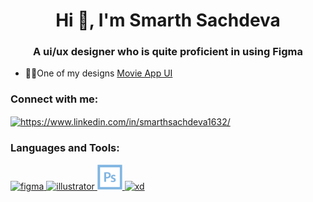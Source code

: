 <h1 align="center">Hi 👋, I'm Smarth Sachdeva</h1>
<h3 align="center">A ui/ux designer who is quite proficient in using Figma</h3>

- 👨‍💻One of my designs [Movie App UI](https://www.figma.com/file/PAAas6mUOXFqHyFeQi85iS/TASK-1?node-id=0%3A1)

<h3 align="left">Connect with me:</h3>
<p align="left">
<a href="https://linkedin.com/in/https://www.linkedin.com/in/smarthsachdeva1632/" target="blank"><img align="center" src="https://raw.githubusercontent.com/rahuldkjain/github-profile-readme-generator/master/src/images/icons/Social/linked-in-alt.svg" alt="https://www.linkedin.com/in/smarthsachdeva1632/" height="30" width="40" /></a>
</p>

<h3 align="left">Languages and Tools:</h3>
<p align="left"> <a href="https://www.figma.com/" target="_blank" rel="noreferrer"> <img src="https://www.vectorlogo.zone/logos/figma/figma-icon.svg" alt="figma" width="40" height="40"/> </a> <a href="https://www.adobe.com/in/products/illustrator.html" target="_blank" rel="noreferrer"> <img src="https://www.vectorlogo.zone/logos/adobe_illustrator/adobe_illustrator-icon.svg" alt="illustrator" width="40" height="40"/> </a> <a href="https://www.photoshop.com/en" target="_blank" rel="noreferrer"> <img src="https://raw.githubusercontent.com/devicons/devicon/master/icons/photoshop/photoshop-line.svg" alt="photoshop" width="40" height="40"/> </a> <a href="https://www.adobe.com/products/xd.html" target="_blank" rel="noreferrer"> <img src="https://cdn.worldvectorlogo.com/logos/adobe-xd.svg" alt="xd" width="40" height="40"/> </a> </p>
